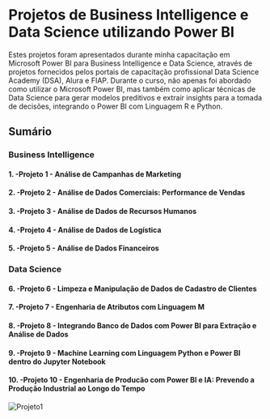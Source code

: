 # Projetos de Business Intelligence e Data Science utilizando Power BI

Estes projetos foram apresentados durante minha capacitação em Microsoft Power BI para Business Intelligence e Data Science, através de projetos fornecidos pelos portais de capacitação profissional Data Science Academy (DSA), Alura e FIAP. Durante o curso, não apenas foi abordado como utilizar o Microsoft Power BI, mas também como aplicar técnicas de Data Science para gerar modelos preditivos e extrair insights para a tomada de decisões, integrando o Power BI com Linguagem R e Python.

## Sumário

### Business Intelligence

#### 1. -Projeto 1 - Análise de Campanhas de Marketing
#### 2. -Projeto 2 - Análise de Dados Comerciais: Performance de Vendas
#### 3. -Projeto 3 - Análise de Dados de Recursos Humanos
#### 4. -Projeto 4 - Análise de Dados de Logística
#### 5. -Projeto 5 - Análise de Dados Financeiros

### Data Science
#### 6. -Projeto 6 - Limpeza e Manipulação de Dados de Cadastro de Clientes
#### 7. -Projeto 7 - Engenharia de Atributos com Linguagem M
#### 8. -Projeto 8 - Integrando Banco de Dados com Power BI para Extração e Análise de Dados
#### 9. -Projeto 9 - Machine Learning com Linguagem Python e Power BI dentro do Jupyter Notebook
#### 10. -Projeto 10 - Engenharia de Producão com Power BI e IA: Prevendo a Produção Industrial ao Longo do Tempo


![Projeto1](https://github.com/JeffersonRodrigues9/Projetos-em-Business-Intelligence-BI/issues/1#issue-2978564450)
